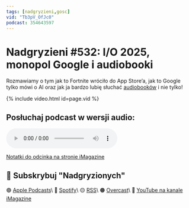 ```yaml
---
tags: [nadgryzieni,gosc]
vid: "Tb3pV_OfJc0"
podcast: 354643597
---
```


# Nadgryzieni #532: I/O 2025, monopol Google i audiobooki

Rozmawiamy o tym jak to Fortnite wróciło do App Store’a, jak to Google tylko mówi o AI oraz jak ja bardzo lubię słuchać [audiobooków](/reading) i nie tylko!

{% include video.html id=page.vid %}

<!--More-->

## Posłuchaj podcast w wersji audio:

<audio controls>
<source src="https://media.blubrry.com/nadgryzieni/imagazine.stronazen.pl/nadgryzieni/Nadgryzieni-Odcinek-532.mp3" type="audio/mpeg">
</audio>



[Notatki do odcinka na stronie iMagazine](https://imagazine.pl/2025/05/23/532-i-o-2025-monopol-google-i-audiobooki-nadgryzieni/)

## 🍎 Subskrybuj "Nadgryzionych"

🟣 [Apple Podcasts](https://podcasts.apple.com/pl/podcast/nadgryzieni-rozmowy-nie-tylko-o-tech/id354643597)\\
🔵 [Spotify](https://open.spotify.com/show/5KtWAdPjRr6X0oXHV0FqVf)\\
🟡 [RSS](https://retrorocketnetwork.pl/category/nadgryzieni-rss/feed/)\\
🟠 [Overcast](https://overcast.fm/itunes354643597/nadgryzieni-rozmowy-nie-tylko-o-apple)\\
🔴 [YouTube na kanale iMagazine](https://www.youtube.com/@imagazinepl/podcasts)

<!--podcast: 354643597-->

[n]: https://michael.gratis/nozbe_pl
[np]: https://michael.gratis/nozbepersonal_pl